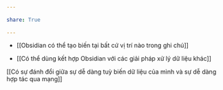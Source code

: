 ---  
share: True  
---  
- [[Obsidian có thể tạo biến tại bất cứ vị trí nào trong ghi chú]]   
- [[Có thể dùng kết hợp Obsidian với các giải pháp xử lý dữ liệu khác]]  
  
[[Có sự đánh đổi giữa sự dễ dàng tuỳ biến dữ liệu của mình và sự dễ dàng hợp tác qua mạng]]  
